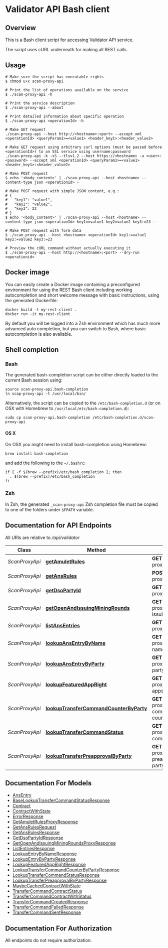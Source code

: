 # Validator API Bash client

## Overview

This is a Bash client script for accessing Validator API service.

The script uses cURL underneath for making all REST calls.

## Usage

```shell
# Make sure the script has executable rights
$ chmod u+x scan-proxy-api

# Print the list of operations available on the service
$ ./scan-proxy-api -h

# Print the service description
$ ./scan-proxy-api --about

# Print detailed information about specific operation
$ ./scan-proxy-api <operationId> -h

# Make GET request
./scan-proxy-api --host http://<hostname>:<port> --accept xml <operationId> <queryParam1>=<value1> <header_key1>:<header_value2>

# Make GET request using arbitrary curl options (must be passed before <operationId>) to an SSL service using username:password
./scan-proxy-api -k -sS --tlsv1.2 --host https://<hostname> -u <user>:<password> --accept xml <operationId> <queryParam1>=<value1> <header_key1>:<header_value2>

# Make POST request
$ echo '<body_content>' | ./scan-proxy-api --host <hostname> --content-type json <operationId> -

# Make POST request with simple JSON content, e.g.:
# {
#   "key1": "value1",
#   "key2": "value2",
#   "key3": 23
# }
$ echo '<body_content>' | ./scan-proxy-api --host <hostname> --content-type json <operationId> key1==value1 key2=value2 key3:=23 -

# Make POST request with form data
$ ./scan-proxy-api --host <hostname> <operationId> key1:=value1 key2:=value2 key3:=23

# Preview the cURL command without actually executing it
$ ./scan-proxy-api --host http://<hostname>:<port> --dry-run <operationid>

```

## Docker image

You can easily create a Docker image containing a preconfigured environment
for using the REST Bash client including working autocompletion and short
welcome message with basic instructions, using the generated Dockerfile:

```shell
docker build -t my-rest-client .
docker run -it my-rest-client
```

By default you will be logged into a Zsh environment which has much more
advanced auto completion, but you can switch to Bash, where basic autocompletion
is also available.

## Shell completion

### Bash

The generated bash-completion script can be either directly loaded to the current Bash session using:

```shell
source scan-proxy-api.bash-completion
ln scap-proxy-api -t /usr/local/bin/
```

Alternatively, the script can be copied to the `/etc/bash-completion.d` (or on OSX with Homebrew to `/usr/local/etc/bash-completion.d`):

```shell
sudo cp scan-proxy-api.bash-completion /etc/bash-completion.d/scan-proxy-api
```

#### OS X

On OSX you might need to install bash-completion using Homebrew:

```shell
brew install bash-completion
```

and add the following to the `~/.bashrc`:

```shell
if [ -f $(brew --prefix)/etc/bash_completion ]; then
  . $(brew --prefix)/etc/bash_completion
fi
```

### Zsh

In Zsh, the generated `_scan-proxy-api` Zsh completion file must be copied to one of the folders under `$FPATH` variable.

## Documentation for API Endpoints

All URIs are relative to */api/validator*

Class | Method | HTTP request | Description
------------ | ------------- | ------------- | -------------
*ScanProxyApi* | [**getAmuletRules**](docs/ScanProxyApi.md#getamuletrules) | **GET** /v0/scan-proxy/amulet-rules | 
*ScanProxyApi* | [**getAnsRules**](docs/ScanProxyApi.md#getansrules) | **POST** /v0/scan-proxy/ans-rules | 
*ScanProxyApi* | [**getDsoPartyId**](docs/ScanProxyApi.md#getdsopartyid) | **GET** /v0/scan-proxy/dso-party-id | 
*ScanProxyApi* | [**getOpenAndIssuingMiningRounds**](docs/ScanProxyApi.md#getopenandissuingminingrounds) | **GET** /v0/scan-proxy/open-and-issuing-mining-rounds | 
*ScanProxyApi* | [**listAnsEntries**](docs/ScanProxyApi.md#listansentries) | **GET** /v0/scan-proxy/ans-entries | 
*ScanProxyApi* | [**lookupAnsEntryByName**](docs/ScanProxyApi.md#lookupansentrybyname) | **GET** /v0/scan-proxy/ans-entries/by-name/{name} | 
*ScanProxyApi* | [**lookupAnsEntryByParty**](docs/ScanProxyApi.md#lookupansentrybyparty) | **GET** /v0/scan-proxy/ans-entries/by-party/{party} | 
*ScanProxyApi* | [**lookupFeaturedAppRight**](docs/ScanProxyApi.md#lookupfeaturedappright) | **GET** /v0/scan-proxy/featured-apps/{provider_party_id} | 
*ScanProxyApi* | [**lookupTransferCommandCounterByParty**](docs/ScanProxyApi.md#lookuptransfercommandcounterbyparty) | **GET** /v0/scan-proxy/transfer-command-counter/{party} | 
*ScanProxyApi* | [**lookupTransferCommandStatus**](docs/ScanProxyApi.md#lookuptransfercommandstatus) | **GET** /v0/scan-proxy/transfer-command/status | 
*ScanProxyApi* | [**lookupTransferPreapprovalByParty**](docs/ScanProxyApi.md#lookuptransferpreapprovalbyparty) | **GET** /v0/scan-proxy/transfer-preapprovals/by-party/{party} | 


## Documentation For Models

 - [AnsEntry](docs/AnsEntry.md)
 - [BaseLookupTransferCommandStatusResponse](docs/BaseLookupTransferCommandStatusResponse.md)
 - [Contract](docs/Contract.md)
 - [ContractWithState](docs/ContractWithState.md)
 - [ErrorResponse](docs/ErrorResponse.md)
 - [GetAmuletRulesProxyResponse](docs/GetAmuletRulesProxyResponse.md)
 - [GetAnsRulesRequest](docs/GetAnsRulesRequest.md)
 - [GetAnsRulesResponse](docs/GetAnsRulesResponse.md)
 - [GetDsoPartyIdResponse](docs/GetDsoPartyIdResponse.md)
 - [GetOpenAndIssuingMiningRoundsProxyResponse](docs/GetOpenAndIssuingMiningRoundsProxyResponse.md)
 - [ListEntriesResponse](docs/ListEntriesResponse.md)
 - [LookupEntryByNameResponse](docs/LookupEntryByNameResponse.md)
 - [LookupEntryByPartyResponse](docs/LookupEntryByPartyResponse.md)
 - [LookupFeaturedAppRightResponse](docs/LookupFeaturedAppRightResponse.md)
 - [LookupTransferCommandCounterByPartyResponse](docs/LookupTransferCommandCounterByPartyResponse.md)
 - [LookupTransferCommandStatusResponse](docs/LookupTransferCommandStatusResponse.md)
 - [LookupTransferPreapprovalByPartyResponse](docs/LookupTransferPreapprovalByPartyResponse.md)
 - [MaybeCachedContractWithState](docs/MaybeCachedContractWithState.md)
 - [TransferCommandContractStatus](docs/TransferCommandContractStatus.md)
 - [TransferCommandContractWithStatus](docs/TransferCommandContractWithStatus.md)
 - [TransferCommandCreatedResponse](docs/TransferCommandCreatedResponse.md)
 - [TransferCommandFailedResponse](docs/TransferCommandFailedResponse.md)
 - [TransferCommandSentResponse](docs/TransferCommandSentResponse.md)


## Documentation For Authorization

 All endpoints do not require authorization.

